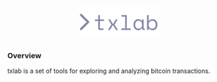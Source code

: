 <h1 align="center">
  <img src="public/logo.svg?sanitize=true" alt="Logo">
</h1>

### Overview
txlab is a set of tools for exploring and analyzing bitcoin transactions.
